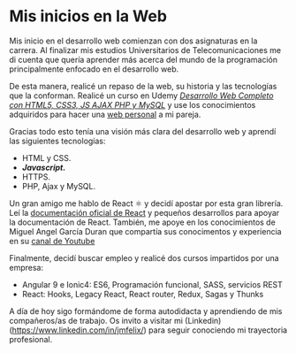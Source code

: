 # Mis inicios en la Web

Mis inicio en el desarrollo web comienzan con dos asignaturas en la carrera. Al finalizar mis estudios Universitarios de Telecomunicaciones me di cuenta que quería aprender más acerca del mundo de la programación principalmente enfocado en el desarrollo web.

De esta manera, realicé un repaso de la web, su historia y las tecnologías que la conforman. Realicé un curso en Udemy *[Desarrollo Web Completo con HTML5, CSS3, JS AJAX PHP y MySQL](https://www.udemy.com/certificate/UC-6ed1ee88-7038-4bd1-bee5-060e5164d505/)* y use los conocimientos adquiridos para hacer una [web personal](https://www.mariaoneto.es/) a mi pareja.

Gracias todo esto tenía una visión más clara del desarrollo web y aprendí las siguientes tecnologías:
- HTML y CSS.
- ***Javascript.***
- HTTPS.
- PHP, Ajax y MySQL.

Un gran amigo me hablo de React ⚛️ y decidí apostar por esta gran librería. Leí la [documentación oficial de React](https://es.reactjs.org/docs/getting-started.html) y pequeños desarrollos para apoyar la documentación de React. También, me apoye en los conocimientos de Miguel Angel García Duran que compartía sus conocimentos y experiencia en su [canal de Youtube](https://www.youtube.com/channel/UC8LeXCWOalN8SxlrPcG-PaQ)

Finalmente, decidí buscar empleo y realicé dos cursos impartidos por una empresa:
- Angular 9 e Ionic4: ES6, Programación funcional, SASS, servicios REST
- React: Hooks, Legacy React, React router, Redux, Sagas y Thunks

A día de hoy sigo formándome de forma autodidacta y aprendiendo de mis compañeros/as de trabajo. Os invito a visitar mi (Linkedin)(https://www.linkedin.com/in/jmfelix/) para seguir conociendo mi trayectoria profesional.
